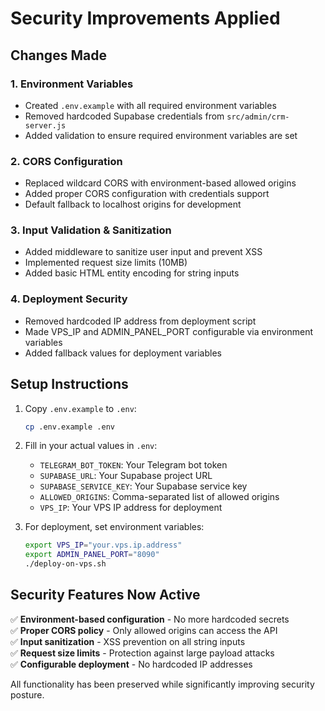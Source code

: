 # Security Improvements Applied

## Changes Made

### 1. Environment Variables
- Created `.env.example` with all required environment variables
- Removed hardcoded Supabase credentials from `src/admin/crm-server.js`
- Added validation to ensure required environment variables are set

### 2. CORS Configuration
- Replaced wildcard CORS with environment-based allowed origins
- Added proper CORS configuration with credentials support
- Default fallback to localhost origins for development

### 3. Input Validation & Sanitization
- Added middleware to sanitize user input and prevent XSS
- Implemented request size limits (10MB)
- Added basic HTML entity encoding for string inputs

### 4. Deployment Security
- Removed hardcoded IP address from deployment script
- Made VPS_IP and ADMIN_PANEL_PORT configurable via environment variables
- Added fallback values for deployment variables

## Setup Instructions

1. Copy `.env.example` to `.env`:
   ```bash
   cp .env.example .env
   ```

2. Fill in your actual values in `.env`:
   - `TELEGRAM_BOT_TOKEN`: Your Telegram bot token
   - `SUPABASE_URL`: Your Supabase project URL
   - `SUPABASE_SERVICE_KEY`: Your Supabase service key
   - `ALLOWED_ORIGINS`: Comma-separated list of allowed origins
   - `VPS_IP`: Your VPS IP address for deployment

3. For deployment, set environment variables:
   ```bash
   export VPS_IP="your.vps.ip.address"
   export ADMIN_PANEL_PORT="8090"
   ./deploy-on-vps.sh
   ```

## Security Features Now Active

✅ **Environment-based configuration** - No more hardcoded secrets  
✅ **Proper CORS policy** - Only allowed origins can access the API  
✅ **Input sanitization** - XSS prevention on all string inputs  
✅ **Request size limits** - Protection against large payload attacks  
✅ **Configurable deployment** - No hardcoded IP addresses  

All functionality has been preserved while significantly improving security posture.